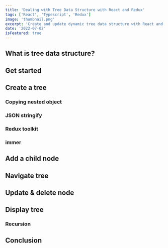 ```yaml
---
title: 'Dealing with Tree Data Structure with React and Redux'
tags: ['React', 'Typescript', 'Redux']
image: 'thumbnail.png'
excerpt: 'Create and update dynamic tree data structure with React and Redux, then display it using recursion.'
date: '2022-07-02'
isFeatured: true
---
```


## What is tree data structure?

## Get started

## Create a tree

### Copying nested object

### JSON stringify

### Redux toolkit

### immer

## Add a child node

## Navigate tree

## Update & delete node

## Display tree

### Recursion

## Conclusion
